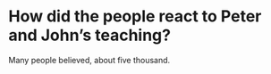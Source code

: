 # How did the people react to Peter and John’s teaching?

Many people believed, about five thousand.
